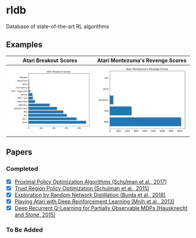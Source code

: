 # rldb
Database of state-of-the-art RL algorithms

## Examples

| Atari Breakout Scores                              | Atari Montezuma's Revenge Scores                                       |
|:--------------------------------------------------:|:----------------------------------------------------------------------:|
| ![Atari Breakout Scores](/docs/atari-breakout.png) | ![Atari Montezuma's Revenge Scores](/docs/atari-montezuma-revenge.png) |

## Papers

### Completed

- [x] [Proximal Policy Optimization Algorithms (Schulman et al., 2017)](https://arxiv.org/abs/1707.06347)
- [x] [Trust Region Policy Optimization (Schulman et al., 2015)](https://arxiv.org/abs/1502.05477)
- [x] [Exploration by Random Network Distillation (Burda et al., 2018)](https://arxiv.org/abs/1810.12894)
- [x] [Playing Atari with Deep Reinforcement Learning (Mnih et al., 2013)](https://arxiv.org/abs/1312.5602)
- [x] [Deep Recurrent Q-Learning for Partially Observable MDPs (Hausknecht and Stone, 2015)](https://arxiv.org/abs/1507.06527)

### To Be Added
